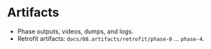 # Artifacts

- Phase outputs, videos, dumps, and logs.
- Retrofit artifacts: `docs/08.artifacts/retrofit/phase-0` … `phase-4`.
